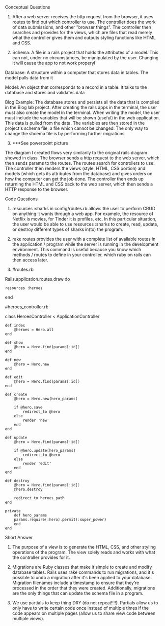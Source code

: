 Conceptual Questions
1) After a web server receives the http request from the browser, it uses routes to find out which controller to use. The controller does the work of data submissions, and other "browser things". The controller then searches and provides for the views, which are files that read merely what the controller gives them and outputs styling functions like HTML and CSS.

2) Schema: A file in a rails project that holds the attributes of a model. This can not, under no circumstances, be manipulated by the user. Changing it will cause the app to not work properyl

Database: A structure within a computer that stores data in tables. The model pulls data from it

Model: An object that corresponds to a record in a table. It talks to the database and stores and validates data

Blog Example: The database stores and persists all the data that is compiled in the Blog lab project. After creating the rails apps in the terminal, the user must also create the model in the terminal. When writing the model, the user must include the variables that will be shown (useful) in the web application. This data is pulled from the data. The variables are then stored in the project's schema file, a file which cannot be changed. The only way to change the shcema file is by performing further migrations

3) ***See powerpoint picture

The diagram I created flows very similarily to the original rails diagram showed in class. The browser sends a http request to the web server, which then sends params to the routes. The routes search for controllers to use. The controller then renders the views (style, HTML, CSS portion) and models (which gets its attributes from the database) and gives orders on how the computer can get the job done. The controller then ends up returning the HTML and CSS back to the web server, which then sends a HTTP response to the browser.

Code Questions
1) resources :sharks in config/routes.rb allows the user to perform CRUD on anything it wants through a web app. For example, the resource of Netflix is movies, for Tinder it is profiles, etc. In this particular situation, the user would be able to use resources :sharks to create, read, update, or destroy different types of sharks in(to) the program.

2) rake routes provides the user with a complete list of available routes in the application / program while the server is running in the development environment. This command is useful because you know which methods / routes to define in your controller, which ruby on rails can then access later.

3) #routes.rb

Rails.application.routes.draw do

	resources :heroes

end

#heroes_controller.rb

class HeroesController < ApplicationController

	def index
		@heroes = Hero.all
	end
	
	def show
		@hero = Hero.find(params[:id])
	end

	def new
  		@hero = Hero.new
	end

	def edit
		@hero = Hero.find(params[:id])
	end
 
	def create
  		@hero = Hero.new(hero_params)
 
  		if @hero.save
    		redirect_to @hero
  		else
    		render 'new'
  		end
	end

	def update
		@hero = Hero.find(params[:id])

		if @hero.update(hero_params)
			redirect_to @hero
		else
			render 'edit'
		end
	end

	def destroy
		@hero = Hero.find(params[:id])
		@hero.destroy

		redirect_to heroes_path
	end
 
	private
  		def hero_params
    	params.require(:hero).permit(:super_power)
  		end
	end

Short Answer

1) The purpose of a view is to generate the HTML, CSS, and other styling operations of the program. The view solely reads and works with what the controller provides for it.

2) Migrations are Ruby classes that make it simple to create and modify database tables. Rails uses rake commands to run migrations, and it's possible to undo a migration after it's been applied to your database. Migration filenames include a timestamp to ensure that they're processed in the order that they were created. Additionally, migrations are the only things that can update the schema file in a program.

3) We use partials to keep thing DRY (do not repeat!!!!). Partials allow us to only have to write certain code once instead of multiple times if the code appears on multiple pages (allow us to share view code between multiple views).
